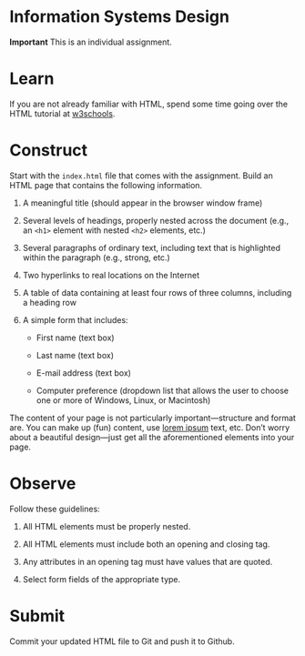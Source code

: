 # Information Systems Design

**Important** This is an individual assignment.

Learn
=====

If you are not already familiar with HTML, spend some time going over
the HTML tutorial at [w3schools](http://www.w3schools.com/html/).

Construct
=========

Start with the `index.html` file that comes with the assignment. Build
an HTML page that contains the following information.

1.  A meaningful title (should appear in the browser window frame)

2.  Several levels of headings, properly nested across the document
    (e.g., an `<h1>` element with nested `<h2>` elements, etc.)

3.  Several paragraphs of ordinary text, including text that is
    highlighted within the paragraph (e.g., strong, etc.)

4.  Two hyperlinks to real locations on the Internet

5.  A table of data containing at least four rows of three columns,
    including a heading row

6.  A simple form that includes:

    -   First name (text box)

    -   Last name (text box)

    -   E-mail address (text box)

    -   Computer preference (dropdown list that allows the user to
        choose one or more of Windows, Linux, or Macintosh)

The content of your page is not particularly important—structure and
format are. You can make up (fun) content, use [lorem
ipsum](http://www.lipsum.com/) text, etc. Don’t worry about a beautiful
design—just get all the aforementioned elements into your page.

Observe
=======

Follow these guidelines:

1.  All HTML elements must be properly nested.

2.  All HTML elements must include both an opening and closing tag.

3.  Any attributes in an opening tag must have values that are quoted.

4.  Select form fields of the appropriate type.

Submit
======

Commit your updated HTML file to Git and push it to Github.
